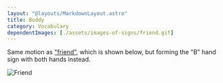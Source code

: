 ```yaml
---
layout: "@layouts/MarkdownLayout.astro"
title: Buddy
category: Vocabulary
dependentImages: [./assets/images-of-signs/friend.gif]
---
```


Same motion as ["friend"](../friend), which is shown below,
but forming the "B" hand sign with both hands instead.

![Friend](@signs/friend.gif)
